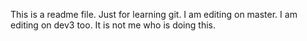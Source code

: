This is a readme file.
Just for learning git.
I am editing on master.
I am editing on dev3 too.
It is not me who is doing this.
